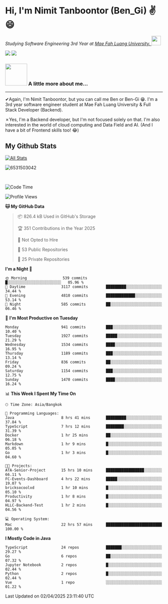 # Hi, I'm Nimit Tanboontor (Ben_Gi) ✌😄
<p><em>Studying Software Engineering 3rd Year at <a href="https://en.mfu.ac.th/home.html"> Mae Fah Luang University.
</a><img src="https://media.giphy.com/media/WUlplcMpOCEmTGBtBW/giphy.gif" width="30"> </em></p>


[![](https://img.shields.io/badge/linkedin-%230077B5.svg?style=for-the-badge&logo=linkedin)]([https://www.linkedin.com/in/thanaphoom-babparn/](https://www.linkedin.com/in/nimit-tanbooutor-798139246/))
[![](https://img.shields.io/badge/Medium-12100E?style=for-the-badge&logo=medium&logoColor=white)](https://medium.com/@nimittanbooutor)

### <img src="https://media.giphy.com/media/VgCDAzcKvsR6OM0uWg/giphy.gif" width="70"> A little more about me...  

<hr> <!-- Horizontal line -->

&#10004;Again, I'm Nimit Tanboontor, but you can call me Ben or Ben-Gi 😁. I'm a 3rd year software engineer student at Mae Fah Luang University & Full Stack Developer (Backend).

&#10007;Yes, I'm a Backend developer, but I'm not focused solely on that. I'm also interested in the world of cloud computing and Data Field and AI. (And I have a bit of Frontend skills too! 😂)


## My Github Stats

[![All Stats](https://github-readme-stats.vercel.app/api?username=6531503042&show_icons=true&theme=algolia)](https://github.com/6531503042)

<p><img align="center" src="https://github-readme-streak-stats.herokuapp.com/?user=6531503042&" alt="6531503042" /></p>

<br />


<!--START_SECTION:waka-->
![Code Time](http://img.shields.io/badge/Code%20Time-429%20hrs%2014%20mins-blue)

![Profile Views](http://img.shields.io/badge/Profile%20Views-2-blue)

**🐱 My GitHub Data** 

> 📦 826.4 kB Used in GitHub's Storage 
 > 
> 🏆 351 Contributions in the Year 2025
 > 
> 🚫 Not Opted to Hire
 > 
> 📜 53 Public Repositories 
 > 
> 🔑 25 Private Repositories 
 > 
**I'm a Night 🦉** 

```text
🌞 Morning                539 commits         █░░░░░░░░░░░░░░░░░░░░░░░░   05.96 % 
🌆 Daytime                3117 commits        █████████░░░░░░░░░░░░░░░░   34.44 % 
🌃 Evening                4810 commits        █████████████░░░░░░░░░░░░   53.14 % 
🌙 Night                  585 commits         ██░░░░░░░░░░░░░░░░░░░░░░░   06.46 % 
```
📅 **I'm Most Productive on Tuesday** 

```text
Monday                   941 commits         ███░░░░░░░░░░░░░░░░░░░░░░   10.40 % 
Tuesday                  1927 commits        █████░░░░░░░░░░░░░░░░░░░░   21.29 % 
Wednesday                1534 commits        ████░░░░░░░░░░░░░░░░░░░░░   16.95 % 
Thursday                 1189 commits        ███░░░░░░░░░░░░░░░░░░░░░░   13.14 % 
Friday                   836 commits         ██░░░░░░░░░░░░░░░░░░░░░░░   09.24 % 
Saturday                 1154 commits        ███░░░░░░░░░░░░░░░░░░░░░░   12.75 % 
Sunday                   1470 commits        ████░░░░░░░░░░░░░░░░░░░░░   16.24 % 
```


📊 **This Week I Spent My Time On** 

```text
🕑︎ Time Zone: Asia/Bangkok

💬 Programming Languages: 
Java                     8 hrs 41 mins       █████████░░░░░░░░░░░░░░░░   37.84 % 
TypeScript               7 hrs 12 mins       ████████░░░░░░░░░░░░░░░░░   31.39 % 
Docker                   1 hr 25 mins        ██░░░░░░░░░░░░░░░░░░░░░░░   06.18 % 
Markdown                 1 hr 9 mins         █░░░░░░░░░░░░░░░░░░░░░░░░   05.05 % 
Go                       1 hr 3 mins         █░░░░░░░░░░░░░░░░░░░░░░░░   04.60 % 

🐱‍💻 Projects: 
ATA-Senior-Project       15 hrs 10 mins      █████████████████░░░░░░░░   66.11 % 
FC-Events-Dashboard      4 hrs 22 mins       █████░░░░░░░░░░░░░░░░░░░░   19.07 % 
bricksocoolxd            1 hr 10 mins        █░░░░░░░░░░░░░░░░░░░░░░░░   05.10 % 
Productivity             1 hr 8 mins         █░░░░░░░░░░░░░░░░░░░░░░░░   04.97 % 
HLLC-Backend-Test        1 hr 2 mins         █░░░░░░░░░░░░░░░░░░░░░░░░   04.56 % 

💻 Operating System: 
Mac                      22 hrs 57 mins      █████████████████████████   100.00 % 
```

**I Mostly Code in Java** 

```text
TypeScript               24 repos            ███████░░░░░░░░░░░░░░░░░░   29.27 % 
Go                       6 repos             ██░░░░░░░░░░░░░░░░░░░░░░░   07.32 % 
Jupyter Notebook         2 repos             █░░░░░░░░░░░░░░░░░░░░░░░░   02.44 % 
Python                   2 repos             █░░░░░░░░░░░░░░░░░░░░░░░░   02.44 % 
Vue                      1 repo              ░░░░░░░░░░░░░░░░░░░░░░░░░   01.22 % 
```




 Last Updated on 02/04/2025 23:11:40 UTC
<!--END_SECTION:waka-->
